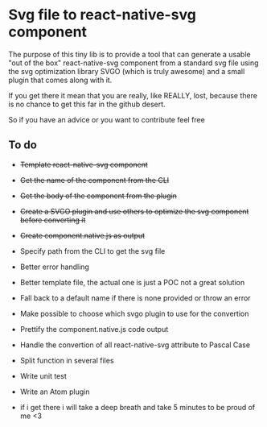 # Svg file to react-native-svg component

The purpose of this tiny lib is to provide a tool that can generate a usable "out of the box" react-native-svg component from a standard svg file using the svg optimization library SVGO (which is truly awesome) and a small plugin that comes along with it.

If you get there it mean that you are really, like REALLY, lost, because there is no chance to get this far in the github desert.

So if you have an advice or you want to contribute feel free

## To do

* ~~Template react-native-svg component~~
* ~~Get the name of the component from the CLI~~
* ~~Get the body of the component from the plugin~~
* ~~Create a SVGO plugin and use others to optimize the svg component before converting it~~
* ~~Create component.native.js as output~~
* Specify path from the CLI to get the svg file

* Better error handling
* Better template file, the actual one is just a POC not a great solution
* Fall back to a default name if there is none provided or throw an error
* Make possible to choose which svgo plugin to use for the convertion
* Prettify the component.native.js code output
* Handle the convertion of all react-native-svg attribute to Pascal Case
* Split function in several files
* Write unit test
* Write an Atom plugin
* if i get there i will take a deep breath and take 5 minutes to be proud of me <3
